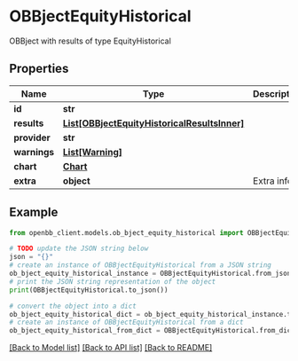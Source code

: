 # OBBjectEquityHistorical

OBBject with results of type EquityHistorical

## Properties

Name | Type | Description | Notes
------------ | ------------- | ------------- | -------------
**id** | **str** |  | [optional] 
**results** | [**List[OBBjectEquityHistoricalResultsInner]**](OBBjectEquityHistoricalResultsInner.md) |  | [optional] 
**provider** | **str** |  | [optional] 
**warnings** | [**List[Warning]**](Warning.md) |  | [optional] 
**chart** | [**Chart**](Chart.md) |  | [optional] 
**extra** | **object** | Extra info. | [optional] 

## Example

```python
from openbb_client.models.ob_bject_equity_historical import OBBjectEquityHistorical

# TODO update the JSON string below
json = "{}"
# create an instance of OBBjectEquityHistorical from a JSON string
ob_bject_equity_historical_instance = OBBjectEquityHistorical.from_json(json)
# print the JSON string representation of the object
print(OBBjectEquityHistorical.to_json())

# convert the object into a dict
ob_bject_equity_historical_dict = ob_bject_equity_historical_instance.to_dict()
# create an instance of OBBjectEquityHistorical from a dict
ob_bject_equity_historical_from_dict = OBBjectEquityHistorical.from_dict(ob_bject_equity_historical_dict)
```
[[Back to Model list]](../README.md#documentation-for-models) [[Back to API list]](../README.md#documentation-for-api-endpoints) [[Back to README]](../README.md)


